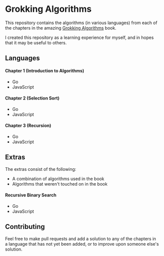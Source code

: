 # Grokking Algorithms

This repository contains the algorithms (in various languages) from each of the chapters in the amazing [Grokking Algorithms](https://www.manning.com/bhargava) book.

I created this repository as a learning experience for myself, and in hopes that it may be useful to others.

## Languages

#### Chapter 1 (Introduction to Algorithms)

- Go
- JavaScript

#### Chapter 2 (Selection Sort)

- Go
- JavaScript

#### Chapter 3 (Recursion)

- Go
- JavaScript

## Extras

The extras consist of the following:

- A combination of algorithms used in the book
- Algorithms that weren't touched on in the book

#### Recursive Binary Search

- Go
- JavaScript

## Contributing

Feel free to make pull requests and add a solution to any of the chapters in a language that has not yet been added, or to improve upon someone else's solution.